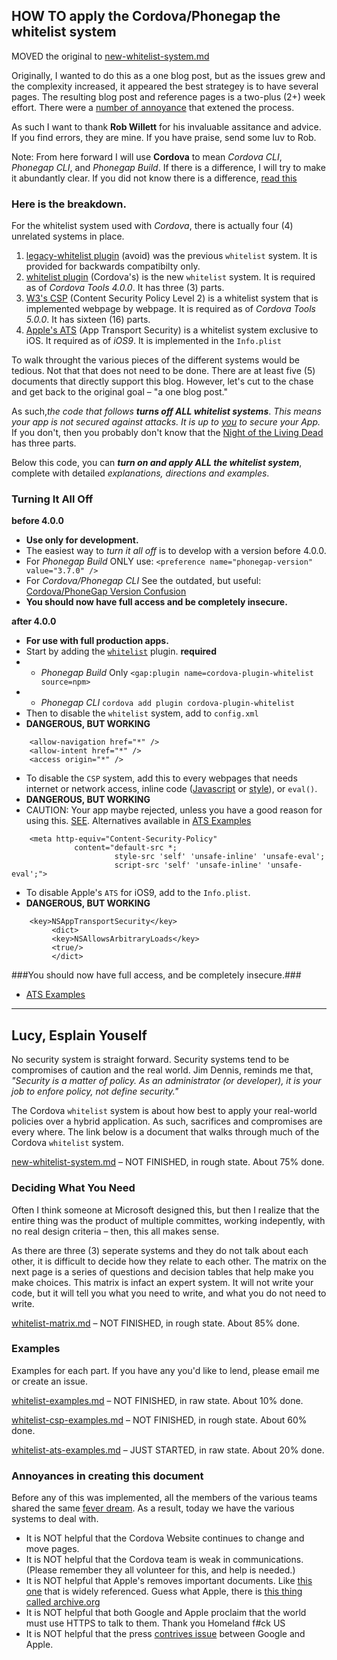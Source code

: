 ## HOW TO apply the Cordova/Phonegap the whitelist system ##

MOVED the original to [new-whitelist-system.md](new-whitelist-system.md)

Originally, I wanted to do this as a one blog post, but as the issues grew and the complexity increased, it appeared the best strategey is to have several pages. The resulting blog post and reference pages is a two-plus (2+) week effort. There were a <a href=#annoyances>number of annoyance</a> that extened the process. 

As such I want to thank **Rob Willett** for his invaluable assitance and advice. If you find errors, they are mine. If you have praise, send some luv to Rob.

Note: From here forward I will use **Cordova** to mean *Cordova CLI*, *Phonegap CLI*, and *Phonegap Build*. If there is a difference, I will try to make it abundantly clear. If you did not know there is a difference, [read this](https://github.com/jessemonroy650/top-phonegap-mistakes/blob/master/new-to-Phonegap.md)

### Here is the breakdown. ###

For the whitelist system used with *Cordova*, there is actually four (4) unrelated systems in place. 

1. [legacy-whitelist plugin](https://www.npmjs.com/package/cordova-plugin-legacy-whitelist) (avoid) was the previous `whitelist` system. It is provided for backwards compatibilty only.
2. [whitelist plugin](https://www.npmjs.com/package/cordova-plugin-whitelist) (Cordova's) is the new `whitelist` system. It is required as of *Cordova Tools 4.0.0*. It has three (3) parts.
3. [W3's CSP](http://www.w3.org/TR/CSP2/) (Content Security Policy Level 2) is a whitelist system that is implemented webpage by webpage. It is required as of *Cordova Tools 5.0.0*. It has sixteen (16) parts.
4. [Apple's ATS](https://web.archive.org/web/20150905111538/https://developer.apple.com/library/prerelease/ios/technotes/App-Transport-Security-Technote/) (App Transport Security)  is a whitelist system exclusive to iOS. It required as of *iOS9*. It is implemented in the `Info.plist`

To walk throught the various pieces of the different systems would be tedious. Not that that does not need to be done. There are at least five (5) documents that directly support this blog. However, let's cut to the chase and get back to the original goal &ndash; "a one blog post."<p>As such,*the code that follows* ***turns off ALL whitelist systems***. *This means your app is not secured against attacks. It is up to <u>you</u> to secure your App.* If you don't, then you probably don't know that the [Night of the Living Dead](https://en.wikipedia.org/wiki/Living_Dead) has three parts.

Below this code, you can ***turn on and apply ALL the whitelist system***, complete with detailed *explanations, directions and examples*.

### Turning It All Off ###

**before 4.0.0**
- **Use only for development.**
- The easiest way to *turn it all off* is to develop with a version before 4.0.0.
- For *Phonegap Build* ONLY use: `<preference name="phonegap-version" value="3.7.0" />` 
- For *Cordova/Phonegap CLI* See the outdated, but useful: [Cordova/PhoneGap  Version Confusion](http://devgirl.org/2014/11/07/cordovaphonegap-version-confusion/) 
- **You should now have full access and be completely insecure.**


**after 4.0.0**
- **For use with full production apps.**
- Start by adding the [`whitelist`](https://www.npmjs.com/package/cordova-plugin-whitelist) plugin. **required**
-  - *Phonegap Build* Only `<gap:plugin name=cordova-plugin-whitelist source=npm>`
-  - *Phonegap CLI* `cordova add plugin cordova-plugin-whitelist`
- Then to disable the `whitelist` system, add to `config.xml`
- **DANGEROUS, BUT WORKING**
```
    <allow-navigation href="*" />
    <allow-intent href="*" />
    <access origin="*" />
```

- To disable the `CSP` system, add this to every webpages that needs internet or network access, inline code ([Javascript](http://www.quirksmode.org/js/events_early.html) 
or [style](http://matthewjamestaylor.com/blog/adding-css-to-html-with-link-embed-inline-and-import)), or `eval()`.
- **DANGEROUS, BUT WORKING**
- CAUTION: Your app maybe rejected, unless you have a good reason for using this. [SEE](#whitelist-ats-examples.mdappRejected). Alternatives available in [ATS Examples](whitelist-ats-examples.md) 
```
    <meta http-equiv="Content-Security-Policy" 
              content="default-src *; 
                       style-src 'self' 'unsafe-inline' 'unsafe-eval'; 
                       script-src 'self' 'unsafe-inline' 'unsafe-eval';">
```

- To disable Apple's `ATS` for iOS9, add to the `Info.plist`.
- **DANGEROUS, BUT WORKING**
```
    <key>NSAppTransportSecurity</key>
         <dict>
         <key>NSAllowsArbitraryLoads</key>
         <true/>
         </dict>
```
###You should now have full access, and be completely insecure.###

- [ATS Examples](whitelist-ats-examples.md)

----

## Lucy, Esplain Youself ##

No security system is straight forward. Security systems tend to be compromises of caution and the real world. Jim Dennis, reminds me that, *"Security is a matter of policy. As an administrator (or developer), it is your job to enfore policy, not define security."*

The Cordova `whitelist` system is about how best to apply your real-world policies over a hybrid application. As such, sacrifices and compromises are every where. The link below is a document that walks through much of the Cordova `whitelist` system.

[new-whitelist-system.md](new-whitelist-system.md) &ndash; NOT FINISHED, in rough state. About 75% done.

### Deciding What You Need ###

Often I think someone at Microsoft designed this, but then I realize that the entire thing was the product of multiple committes, working indepently, with no real design criteria &ndash; then, this all makes sense.

As there are three (3) seperate systems and they do not talk about each other, it is difficult to decide how they relate to each other. The matrix on the next page is a series of questions and decision tables that help make you make choices. This matrix is infact an expert system. It will not write your code, but it will tell you what you need to write, and what you do not need to write.

[whitelist-matrix.md](whitelist-matrix.md) &ndash; NOT FINISHED, in rough state. About 85% done.

### Examples ###

Examples for each part. If you have any you'd like to lend, please email me or create an issue.

[whitelist-examples.md](whitelist-examples.md) &ndash; NOT FINISHED, in raw state. About 10% done.

[whitelist-csp-examples.md](whitelist-csp-examples.md) &ndash; NOT FINISHED, in rough state. About 60% done.

[whitelist-ats-examples.md](whitelist-ats-examples.md) &ndash; JUST STARTED, in raw state. About 20% done.


### <a name=annoyances>Annoyances in creating this document</a> ###

Before any of this was implemented, all the members of the various teams shared the same [fever dream](https://answers.yahoo.com/question/index?qid=20080201212121AA2xedD). As a result, today we have the various systems to deal with.

- It is NOT helpful that the Cordova Website continues to change and move pages.
- It is NOT helpful that the Cordova team is weak in communications. (Please remember they all volunteer for this, and help is needed.)
- It is NOT helpful that Apple's removes important documents. Like [this one](https://developer.apple.com/library/prerelease/ios/technotes/App-Transport-Security-Technote/index.html#//apple_ref/doc/uid/TP40016240) that is widely referenced. Guess what Apple, there is [this thing called archive.org](https://web.archive.org/web/20150905111538/https://developer.apple.com/library/prerelease/ios/technotes/App-Transport-Security-Technote/)
- It is NOT helpful that both Google and Apple proclaim that the world must use HTTPS to talk to them. Thank you Homeland f#ck US
- It is NOT helpful that the press [contrives issue](http://recode.net/2015/08/27/google-tells-developers-how-to-get-around-apples-new-security-rules-so-they-can-keep-selling-ads/) between Google and Apple.


